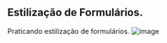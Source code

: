 ## Estilização de Formulários.
Praticando estilização de formulários.
![image](https://user-images.githubusercontent.com/86447672/143869243-33c8faa9-0419-4bab-aa3b-5812445b2067.png)
